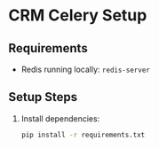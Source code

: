 # CRM Celery Setup

## Requirements

- Redis running locally: `redis-server`

## Setup Steps

1. Install dependencies:
   ```bash
   pip install -r requirements.txt
   ```
